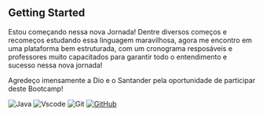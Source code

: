 ## Getting Started

Estou começando nessa nova Jornada! Dentre diversos começos e recomeços estudando essa linguagem maravilhosa, agora me encontro em uma plataforma bem estruturada, com um cronograma resposáveis e professores muito capacitados para garantir todo o entendimento e sucesso nessa nova jornada!

Agredeço imensamente a Dio e o Santander pela oportunidade de participar deste Bootcamp!

![Java](https://img.shields.io/badge/java-%23ED8B00.svg?style=for-the-badge&logo=openjdk&logoColor=white)
![Vscode](https://img.shields.io/badge/Vscode-007ACC?style=for-the-badge&logo=visual-studio-code&logoColor=white)
![Git](https://img.shields.io/badge/GIT-E44C30?style=for-the-badge&logo=git&logoColor=white)
[![GitHub](https://img.shields.io/badge/GitHub-100000?style=for-the-badge&logo=github&logoColor=white)](https://github.com/SEUUSERNAME)
